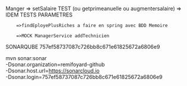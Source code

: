 Manger => setSalaire TEST (ou getprimeanuelle ou augmentersalaire)
		=> IDEM TESTS PARAMETRES

		=>findEployePlusRiches a faire en spring avec BDD Memoire
		
		=>MOCK ManagerService addTechnicien
		
		
SONARQUBE
757ef58737087c726bb8c671e61825672a6806e9

mvn sonar:sonar \
-Dsonar.organization=remifoyard-github \
-Dsonar.host.url=https://sonarcloud.io \
-Dsonar.login=757ef58737087c726bb8c671e61825672a6806e9